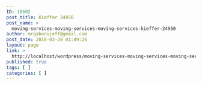 ```yaml
---
ID: 10602
post_title: Kieffer 24950
post_name: >
  moving-services-moving-services-moving-services-kieffer-24950
author: mrgabonijeff@gmail.com
post_date: 2018-03-28 01:49:26
layout: page
link: >
  http://localhost/wordpress/moving-services-moving-services-moving-services-kieffer-24950/
published: true
tags: [ ]
categories: [ ]
---
```

